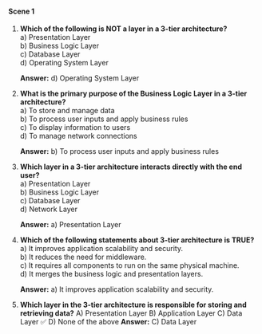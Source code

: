 #### **Scene 1**

1. **Which of the following is NOT a layer in a 3-tier architecture?**  
   a) Presentation Layer  
   b) Business Logic Layer  
   c) Database Layer  
   d) Operating System Layer

   **Answer:** d) Operating System Layer

2. **What is the primary purpose of the Business Logic Layer in a 3-tier architecture?**  
   a) To store and manage data  
   b) To process user inputs and apply business rules  
   c) To display information to users  
   d) To manage network connections

   **Answer:** b) To process user inputs and apply business rules

3. **Which layer in a 3-tier architecture interacts directly with the end user?**  
   a) Presentation Layer  
   b) Business Logic Layer  
   c) Database Layer  
   d) Network Layer

   **Answer:** a) Presentation Layer

4. **Which of the following statements about 3-tier architecture is TRUE?**  
   a) It improves application scalability and security.  
   b) It reduces the need for middleware.  
   c) It requires all components to run on the same physical machine.  
   d) It merges the business logic and presentation layers.

   **Answer:** a) It improves application scalability and security.

5. **Which layer in the 3-tier architecture is responsible for storing and retrieving data?**
   A) Presentation Layer
   B) Application Layer
   C) Data Layer ✅
   D) None of the above
   **Answer:** C) Data Layer

